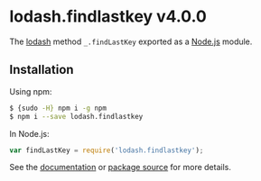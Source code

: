 # lodash.findlastkey v4.0.0

The [lodash](https://lodash.com/) method `_.findLastKey` exported as a [Node.js](https://nodejs.org/) module.

## Installation

Using npm:
```bash
$ {sudo -H} npm i -g npm
$ npm i --save lodash.findlastkey
```

In Node.js:
```js
var findLastKey = require('lodash.findlastkey');
```

See the [documentation](https://lodash.com/docs#findLastKey) or [package source](https://github.com/lodash/lodash/blob/4.0.0-npm-packages/lodash.findlastkey) for more details.
